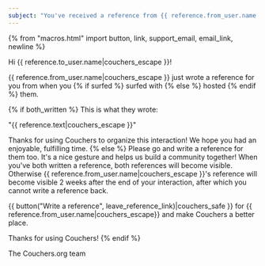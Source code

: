 ```yaml
---
subject: "You've received a reference from {{ reference.from_user.name|couchers_escape }}!"
---
```


{% from "macros.html" import button, link, support_email, email_link, newline %}

Hi {{ reference.to_user.name|couchers_escape }}!

{{ reference.from_user.name|couchers_escape }} just wrote a reference for you from when you {% if surfed %} surfed with {% else %} hosted {% endif %} them.

{% if both_written %}
This is what they wrote:

"{{ reference.text|couchers_escape }}"

Thanks for using Couchers to organize this interaction! We hope you had an enjoyable, fulfilling time.
{% else %}
Please go and write a reference for them too. It's a nice gesture and helps us build a community together! When you've both written a reference, both references will become visible. Otherwise {{ reference.from_user.name|couchers_escape }}'s reference will become visible 2 weeks after the end of your interaction, after which you cannot write a reference back.

{{ button("Write a reference", leave_reference_link)|couchers_safe }} for {{ reference.from_user.name|couchers_escape}} and make Couchers a better place.

Thanks for using Couchers!
{% endif %}


The Couchers.org team
